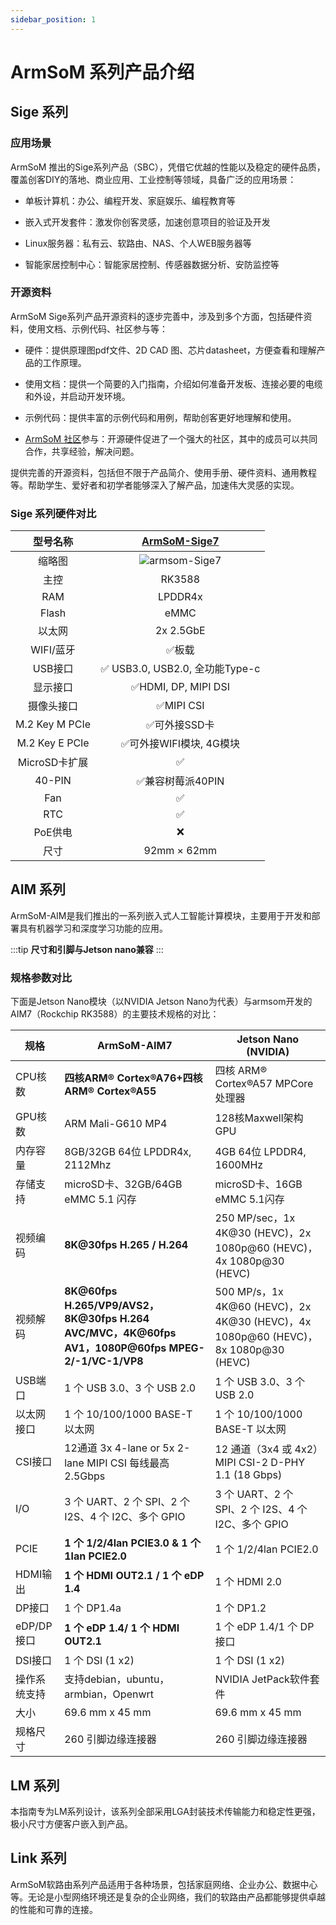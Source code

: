 ```yaml
---
sidebar_position: 1
---
```


# ArmSoM 系列产品介绍

## Sige 系列

### 应用场景

ArmSoM 推出的Sige系列产品（SBC），凭借它优越的性能以及稳定的硬件品质，覆盖创客DIY的落地、商业应用、工业控制等领域，具备广泛的应用场景：

* 单板计算机：办公、编程开发、家庭娱乐、编程教育等

* 嵌入式开发套件：激发你创客灵感，加速创意项目的验证及开发

* Linux服务器：私有云、软路由、NAS、个人WEB服务器等

* 智能家居控制中心：智能家居控制、传感器数据分析、安防监控等

### 开源资料

ArmSoM Sige系列产品开源资料的逐步完善中，涉及到多个方面，包括硬件资料，使用文档、示例代码、社区参与等：

* 硬件：提供原理图pdf文件、2D CAD 图、芯片datasheet，方便查看和理解产品的工作原理。

* 使用文档：提供一个简要的入门指南，介绍如何准备开发板、连接必要的电缆和外设，并启动开发环境。

* 示例代码：提供丰富的示例代码和用例，帮助创客更好地理解和使用。

* [ArmSoM 社区](http://forum.armsom.org/)参与：开源硬件促进了一个强大的社区，其中的成员可以共同合作，共享经验，解决问题。

提供完善的开源资料，包括但不限于产品简介、使用手册、硬件资料、通用教程等。帮助学生、爱好者和初学者能够深入了解产品，加速伟大灵感的实现。

### Sige 系列硬件对比

|型号名称 |   [ ArmSoM-Sige7 ](./armsom-sige7/introduction)|
| :--------: | :----------: | 
|缩略图   |  ![armsom-Sige7](/img/sige/sige7/armsom-sige7.png) |
| 主控 | RK3588 |
| RAM | LPDDR4x  |
| Flash |  eMMC  | 
| 以太网 | 2x 2.5GbE  | 
| WIFI/蓝牙 | ✅板载  | 
| USB接口 | ✅ USB3.0, USB2.0, 全功能Type-c |
| 显示接口 | ✅HDMI, DP, MIPI DSI |
| 摄像头接口 |  ✅MIPI CSI  |
| M.2 Key M PCIe  |  ✅可外接SSD卡  |
| M.2 Key E PCIe  |  ✅可外接WIFI模块, 4G模块  |
| MicroSD卡扩展  | ✅ | 
| 40-PIN | ✅兼容树莓派40PIN  |
| Fan | ✅  |
| RTC | ✅ |
| PoE供电 | ❌ |
| 尺寸 | 92mm × 62mm |


## AIM 系列
ArmSoM-AIM是我们推出的一系列嵌入式人工智能计算模块，主要用于开发和部署具有机器学习和深度学习功能的应用。

:::tip
**尺寸和引脚与Jetson nano兼容**
:::

### 规格参数对比

下面是Jetson Nano模块（以NVIDIA Jetson Nano为代表）与armsom开发的AIM7（Rockchip RK3588）的主要技术规格的对比：

| 规格                                 |  ArmSoM-AIM7              | Jetson Nano (NVIDIA)                |
|--------------------------------------|-----------------------------------|--------------------------------|
| CPU核数    |**四核ARM® Cortex®A76+四核 ARM® Cortex®A55** | 四核 ARM® Cortex®A57 MPCore 处理器    | 
| GPU核数    | ARM Mali-G610 MP4                 |128核Maxwell架构GPU   | 
| 内存容量   |8GB/32GB 64位 LPDDR4x, 2112Mhz  | 4GB 64位 LPDDR4, 1600MHz   | 
| 存储支持  |  microSD卡、32GB/64GB eMMC 5.1 闪存   | microSD卡、16GB eMMC 5.1闪存  |
| 视频编码  |  **8K@30fps H.265 / H.264**  | 250 MP/sec，1x 4K@30 (HEVC)，2x 1080p@60 (HEVC)，4x 1080p@30 (HEVC)  |
| 视频解码  |  **8K@60fps H.265/VP9/AVS2，8K@30fps H.264 AVC/MVC，4K@60fps AV1，1080P@60fps MPEG-2/-1/VC-1/VP8** | 500 MP/s，1x 4K@60 (HEVC)，2x 4K@30 (HEVC)，4x 1080p@60 (HEVC)，8x 1080p@30 (HEVC)   |
| USB端口  | 1 个 USB 3.0、3 个 USB 2.0  | 1 个 USB 3.0、3 个 USB 2.0  |
| 以太网接口    | 1 个 10/100/1000 BASE-T 以太网   |1 个 10/100/1000 BASE-T 以太网 | 
| CSI接口 | 12通道 3x 4-lane or 5x 2-lane MIPI CSI 每线最高 2.5Gbps      |12 通道（3x4 或 4x2）MIPI CSI-2 D-PHY 1.1 (18 Gbps)     | 
| I/O        | 3 个 UART、2 个 SPI、2 个 I2S、4 个 I2C、多个 GPIO   | 3 个 UART、2 个 SPI、2 个 I2S、4 个 I2C、多个 GPIO        |
| PCIE    |**1 个 1/2/4lan PCIE3.0 & 1 个 1lan PCIE2.0**   | 1 个 1/2/4lan PCIE2.0  | 
| HDMI输出      |  **1 个 HDMI OUT2.1  / 1 个 eDP 1.4**   |1 个 HDMI 2.0  |
| DP接口    | 1 个 DP1.4a | 1 个 DP1.2  |
| eDP/DP接口    | **1 个 eDP 1.4/ 1 个 HDMI OUT2.1**  | 1 个 eDP 1.4/1 个 DP接口  | 
|  DSI接口    | 1 个 DSI (1 x2)  | 1 个 DSI (1 x2)   | 
| 操作系统支持    |支持debian，ubuntu，armbian，Openwrt     | NVIDIA JetPack软件套件 | 
| 大小   |  69.6 mm x 45 mm |69.6 mm x 45 mm  |
|规格尺寸|260 引脚边缘连接器| 260 引脚边缘连接器| 

## LM 系列

本指南专为LM系列设计，该系列全部采用LGA封装技术传输能力和稳定性更强，极小尺寸方便客户嵌入到产品。

## Link 系列

ArmSoM软路由系列产品适用于各种场景，包括家庭网络、企业办公、数据中心等。无论是小型网络环境还是复杂的企业网络，我们的软路由产品都能够提供卓越的性能和可靠的连接。
